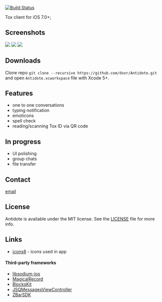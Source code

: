 [![Build Status](http://img.shields.io/travis/dvor/Antidote/master.svg?style=flat)](https://travis-ci.org/dvor/Antidote)

Tox client for iOS 7.0+;

## Screenshots

![](https://i.imgur.com/2dbrmVQ.png)
![](https://i.imgur.com/Avu8kvu.png)
![](https://i.imgur.com/DfYtnCe.png)

## Downloads

Clone repo `git clone --recursive https://github.com/dvor/Antidote.git` and open `Antidote.xcworkspace` file with Xcode 5+.

## Features

-  one to one conversations
-  typing notification
-  emoticons
-  spell check
-  reading/scanning Tox ID via QR code

## In progress

-  UI polishing
-  group chats
-  file transfer

## Contact

[email](mailto:d@dvor.me)

## License

Antidote is available under the MIT license. See the [LICENSE](LICENSE.txt) file for more info.

## Links

- [icons8](http://icons8.com/) - icons used in app

#### Third-party frameworks

- [libsodium-ios](https://github.com/mochtu/libsodium-ios)
- [MagicalRecord](https://github.com/magicalpanda/MagicalRecord)
- [BlocksKit](https://zwaldowski.github.io/BlocksKit/)
- [JSQMessagesViewController](http://www.jessesquires.com/JSQMessagesViewController/)
- [ZBarSDK](http://zbar.sourceforge.net/)
